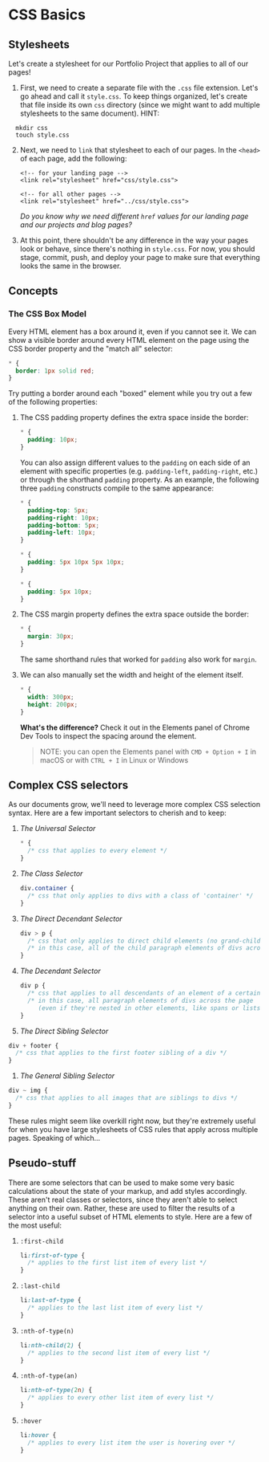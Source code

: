 # CSS Basics

## Stylesheets

Let's create a stylesheet for our Portfolio Project that applies to all of our pages!

1. First, we need to create a separate file with the `.css` file extension. Let's go ahead and call it `style.css`. To keep things organized, let's create that file inside its own `css` directory \(since we might want to add multiple stylesheets to the same document\). 
  HINT:

  ```text
    mkdir css
    touch style.css
  ```

2. Next, we need to `link` that stylesheet to each of our pages. In the `<head>` of each page, add the following:

   ```markup
   <!-- for your landing page -->
   <link rel="stylesheet" href="css/style.css">

   <!-- for all other pages -->
   <link rel="stylesheet" href="../css/style.css">
   ```

   _Do you know why we need different `href` values for our landing page and our projects and blog pages?_

3. At this point, there shouldn't be any difference in the way your pages look or behave, since there's nothing in `style.css`. For now, you should stage, commit, push, and deploy your page to make sure that everything looks the same in the browser.

## Concepts

### The CSS Box Model

Every HTML element has a box around it, even if you cannot see it. We can show a visible border around every HTML element on the page using the CSS border property and the "match all" selector:

```css
* {
  border: 1px solid red;
}
```

Try putting a border around each "boxed" element while you try out a few of the following properties:

1. The CSS padding property defines the extra space inside the border:

   ```css
   * {
     padding: 10px;
   }
   ```

   You can also assign different values to the `padding` on each side of an element with specific properties \(e.g. `padding-left`, `padding-right`, etc.\) or through the shorthand `padding` property. As an example, the following three `padding` constructs compile to the same appearance:

   ```css
   * {
     padding-top: 5px;
     padding-right: 10px;
     padding-bottom: 5px;
     padding-left: 10px;
   }
   ```

   ```css
   * {
     padding: 5px 10px 5px 10px;
   }
   ```

   ```css
   * {
     padding: 5px 10px;
   }
   ```

2. The CSS margin property defines the extra space outside the border:

   ```css
   * {
     margin: 30px;
   }
   ```

   The same shorthand rules that worked for `padding` also work for `margin`.

3. We can also manually set the width and height of the element itself.

   ```css
   * {
     width: 300px;
     height: 200px;
   }
   ```

   **What's the difference?** Check it out in the Elements panel of Chrome Dev Tools to inspect the spacing around the element.

   > NOTE: you can open the Elements panel with `CMD + Option + I` in macOS or with `CTRL + I` in Linux or Windows

## Complex CSS selectors

As our documents grow, we'll need to leverage more complex CSS selection syntax. Here are a few important selectors to cherish and to keep:

1. _The Universal Selector_

   ```css
   * {
     /* css that applies to every element */
   }
   ```

2. _The Class Selector_

   ```css
   div.container {
     /* css that only applies to divs with a class of 'container' */
   }
   ```

3. _The Direct Decendant Selector_

   ```css
   div > p {
     /* css that only applies to direct child elements (no grand-children) of an element */
     /* in this case, all of the child paragraph elements of divs across the page */
   }
   ```

4. _The Decendant Selector_

   ```css
   div p {
     /* css that applies to all descendants of an element of a certain type */
     /* in this case, all paragraph elements of divs across the page
        (even if they're nested in other elements, like spans or lists) */
   }
   ```

5. _The Direct Sibling Selector_

```css
div + footer {
  /* css that applies to the first footer sibling of a div */
}
```

1. _The General Sibling Selector_

```css
div ~ img {
  /* css that applies to all images that are siblings to divs */
}
```

These rules might seem like overkill right now, but they're extremely useful for when you have large stylesheets of CSS rules that apply across multiple pages. Speaking of which...

## Pseudo-stuff

There are some selectors that can be used to make some very basic calculations about the state of your markup, and add styles accordingly. These aren't real classes or selectors, since they aren't able to select anything on their own. Rather, these are used to filter the results of a selector into a useful subset of HTML elements to style. Here are a few of the most useful:

1. `:first-child`

   ```css
   li:first-of-type {
     /* applies to the first list item of every list */
   }
   ```

2. `:last-child`

   ```css
   li:last-of-type {
     /* applies to the last list item of every list */
   }
   ```

3. `:nth-of-type(n)`

   ```css
   li:nth-child(2) {
     /* applies to the second list item of every list */
   }
   ```

4. `:nth-of-type(an)`

   ```css
   li:nth-of-type(2n) {
     /* applies to every other list item of every list */
   }
   ```

5. `:hover`

   ```css
   li:hover {
     /* applies to every list item the user is hovering over */
   }
   ```

